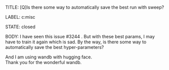 TITLE:
[Q]Is there some way to automatically save the best run with sweep?

LABEL:
c:misc

STATE:
closed

BODY:
I have seen this issue #3244 . But with these best params, I may have to train it again which is sad. By the way, is there  some way to automatically save the best hyper-parameters?

And I am using wandb with hugging face.  
Thank you for the wonderful wandb.

